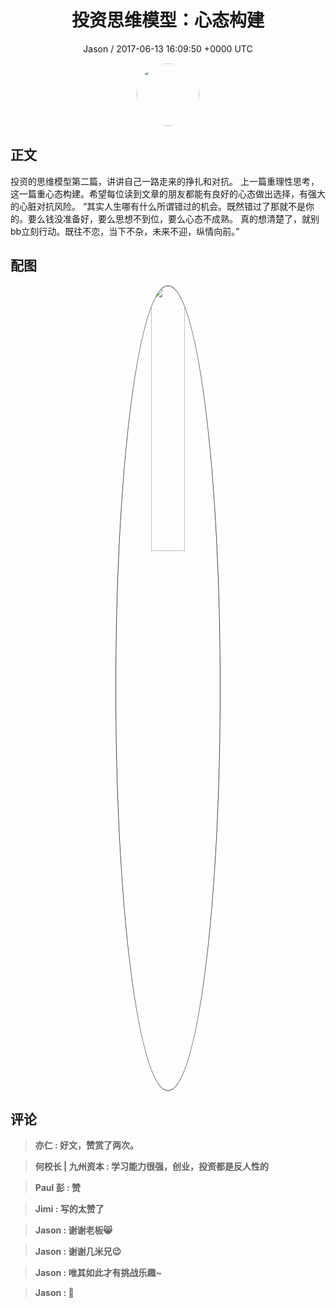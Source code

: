 <h1 align="center">投资思维模型：心态构建</h1>
<p align="center">
    <a>Jason / 2017-06-13 16:09:50 &#43;0000 UTC</a>
</p>

<div align="center">
    <img src="https://images.zsxq.com/Ftbym-tzOBZ26mFA21Ca1rs64ASm?e=1590940799&amp;token=kIxbL07-8jAj8w1n4s9zv64FuZZNEATmlU_Vm6zD:_So2l851p2qR-1oMMudfU5ypuv0=" width="100" height="100" style="border:1px solid;border-radius:50%; color:#ffffff"/>
</div>

## 正文

<div>
  投资的思维模型第二篇，讲讲自己一路走来的挣扎和对抗。
上一篇重理性思考，这一篇重心态构建。希望每位读到文章的朋友都能有良好的心态做出选择，有强大的心脏对抗风险。
“其实人生哪有什么所谓错过的机会。既然错过了那就不是你的。要么钱没准备好，要么思想不到位，要么心态不成熟。
真的想清楚了，就别bb立刻行动。既往不恋，当下不杂，未来不迎，纵情向前。”
</div>

## 配图
<div class="image" align="center">

<img src="https://images.zsxq.com/Fk3UL5Yaux1XjK0PbB3fnnwG5Hh3?imageMogr2/auto-orient/thumbnail/800x/format/jpg/blur/1x0/quality/75&amp;e=1590940799&amp;token=kIxbL07-8jAj8w1n4s9zv64FuZZNEATmlU_Vm6zD:hljCXAGuZmjQu9xoLCSp6TWFt_Y=" width="33%" height="33%" style="border:1px solid;border-radius:50%; color:#3c3f41"/>

</div>

## 评论

<div align="left">
<div>

<blockquote >
<span> <strong>亦仁 : 好文，赞赏了两次。 </strong></span>
</blockquote>

<blockquote >
<span> <strong>何校长 | 九州资本 : 学习能力很强，创业，投资都是反人性的 </strong></span>
</blockquote>

<blockquote >
<span> <strong>Paul 彭 : 赞 </strong></span>
</blockquote>

<blockquote >
<span> <strong>Jimi : 写的太赞了 </strong></span>
</blockquote>

<blockquote >
<span> <strong>Jason : 谢谢老板😸 </strong></span>
</blockquote>

<blockquote >
<span> <strong>Jason : 谢谢几米兄😉 </strong></span>
</blockquote>

<blockquote >
<span> <strong>Jason : 唯其如此才有挑战乐趣~ </strong></span>
</blockquote>

<blockquote >
<span> <strong>Jason : 😬 </strong></span>
</blockquote>

</div>
</div>
